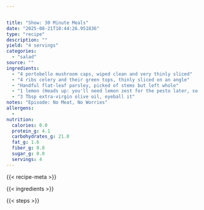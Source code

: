 ```yaml
---


title: "Show: 30 Minute Meals"
date: "2025-08-21T10:44:26.951836"
type: "recipe"
description: ""
yield: "4 servings"
categories:
  - "salad"
source: ""
ingredients:
  - "4 portobello mushroom caps, wiped clean and very thinly sliced"
  - "4 ribs celery and their green tops, thinly sliced on an angle"
  - "Handful flat-leaf parsley, picked of stems but left whole"
  - "1 lemon (Heads up: you'll need lemon zest for the pesto later, so zest and reserve before you cut this lemon to juice it for this salad.)"
  - "3 Tbsp extra-virgin olive oil, eyeball it"
notes: "Episode: No Meat, No Worries"
allergens:
  - 
nutrition:
  calories: 0.0
  protein_g: 4.1
  carbohydrates_g: 21.0
  fat_g: 1.6
  fiber_g: 0.8
  sugar_g: 0.0
  servings: 4
---
```


{{< recipe-meta >}}

{{< ingredients >}}

{{< steps >}}
